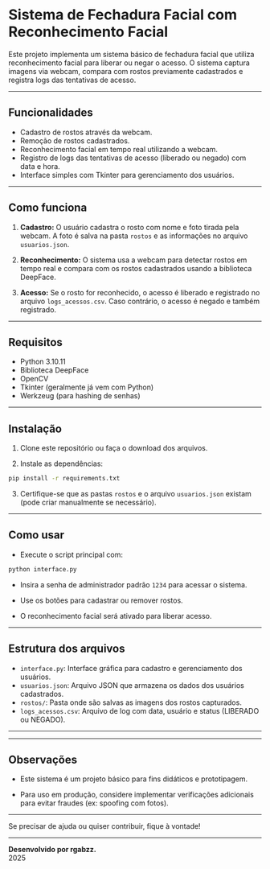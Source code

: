 # Sistema de Fechadura Facial com Reconhecimento Facial

Este projeto implementa um sistema básico de fechadura facial que utiliza reconhecimento facial para liberar ou negar o acesso. O sistema captura imagens via webcam, compara com rostos previamente cadastrados e registra logs das tentativas de acesso.

---

## Funcionalidades

- Cadastro de rostos através da webcam.
- Remoção de rostos cadastrados.
- Reconhecimento facial em tempo real utilizando a webcam.
- Registro de logs das tentativas de acesso (liberado ou negado) com data e hora.
- Interface simples com Tkinter para gerenciamento dos usuários.

---

## Como funciona

1. **Cadastro:** O usuário cadastra o rosto com nome e foto tirada pela webcam. A foto é salva na pasta `rostos` e as informações no arquivo `usuarios.json`.

2. **Reconhecimento:** O sistema usa a webcam para detectar rostos em tempo real e compara com os rostos cadastrados usando a biblioteca DeepFace.

3. **Acesso:** Se o rosto for reconhecido, o acesso é liberado e registrado no arquivo `logs_acessos.csv`. Caso contrário, o acesso é negado e também registrado.

---

## Requisitos

- Python 3.10.11
- Biblioteca DeepFace
- OpenCV
- Tkinter (geralmente já vem com Python)
- Werkzeug (para hashing de senhas)

---

## Instalação

1. Clone este repositório ou faça o download dos arquivos.

2. Instale as dependências:

```bash
pip install -r requirements.txt
```

3. Certifique-se que as pastas `rostos` e o arquivo `usuarios.json` existam (pode criar manualmente se necessário).

---

## Como usar

- Execute o script principal com:

```bash
python interface.py
```

- Insira a senha de administrador padrão `1234` para acessar o sistema.

- Use os botões para cadastrar ou remover rostos.

- O reconhecimento facial será ativado para liberar acesso.

---

## Estrutura dos arquivos

- `interface.py`: Interface gráfica para cadastro e gerenciamento dos usuários.
- `usuarios.json`: Arquivo JSON que armazena os dados dos usuários cadastrados.
- `rostos/`: Pasta onde são salvas as imagens dos rostos capturados.
- `logs_acessos.csv`: Arquivo de log com data, usuário e status (LIBERADO ou NEGADO).

---

---

## Observações

- Este sistema é um projeto básico para fins didáticos e prototipagem.

- Para uso em produção, considere implementar verificações adicionais para evitar fraudes (ex: spoofing com fotos).

---

Se precisar de ajuda ou quiser contribuir, fique à vontade!

---

**Desenvolvido por rgabzz.**  
2025
